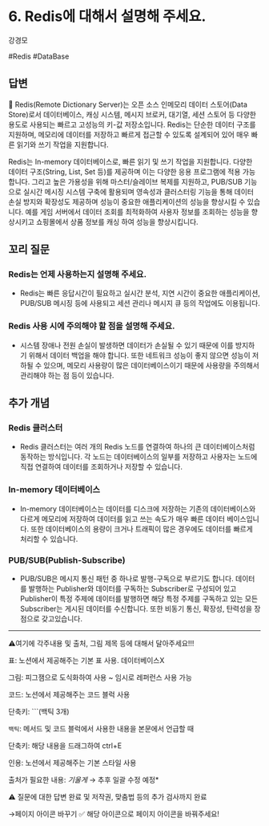 # 6. Redis에 대해서 설명해 주세요.

강경모

#Redis #DataBase

## 답변

<aside>
📌 Redis(Remote Dictionary Server)는 오픈 소스 인메모리 데이터 스토어(Data Store)로서 데이터베이스, 캐싱 시스템, 메시지 브로커, 대기열, 세션 스토어 등 다양한 용도로 사용되는 빠르고 고성능의 키-값 저장소입니다. Redis는 단순한 데이터 구조를 지원하며, 메모리에 데이터를 저장하고 빠르게 접근할 수 있도록 설계되어 있어 매우 빠른 읽기와 쓰기 작업을 지원합니다.

</aside>

Redis는 In-memory 데이터베이스로, 빠른 읽기 및 쓰기 작업을 지원합니다. 다양한 데이터 구조(String, List, Set 등)를 제공하며 이는 다양한 응용 프로그램에 적용 가능합니다. 그리고 높은 가용성을 위해 마스터/슬레이브 복제를 지원하고, PUB/SUB 기능으로 실시간 메시징 시스템 구축에 활용되며 영속성과 클러스터링 기능을 통해 데이터 손실 방지와 확장성도 제공하며 성능이 중요한 애플리케이션의 성능을 향상시킬 수 있습니다. 예를 게임 서버에서 데이터 조회를 최적화하여 사용자 정보를 조회하는 성능을 향상시키고 쇼핑몰에서 상품 정보를 캐싱 하여 성능을 향상시킵니다.

## **꼬리 질문**

### Redis는 언제 사용하는지 설명해 주세요.

- Redis는 빠른 응답시간이 필요하고 실시간 분석, 지연 시간이 중요한 애플리케이션, PUB/SUB 메시징 등에 사용되고 세션 관리나 메시지 큐 등의 작업에도 이용됩니다.

### Redis 사용 시에 주의해야 할 점을 설명해 주세요.

- 시스템 장애나 전원 손실이 발생하면 데이터가 손실될 수 있기 때문에 이를 방지하기 위해서 데이터 백업을 해야 합니다. 또한 네트워크 성능이 좋지 않으면 성능이 저하될 수 있으며,  메모리 사용량이 많은 데이터베이스이기 때문에 사용량을 주의해서 관리해야 하는 점 등이 있습니다.

## 추가 개념

### Redis 클러스터

- Redis 클러스터는 여러 개의 Redis 노드를 연결하여 하나의 큰 데이터베이스처럼 동작하는 방식입니다. 각 노드는 데이터베이스의 일부를 저장하고 사용자는 노드에 직접 연결하여 데이터를 조회하거나 저장할 수 있습니다.

### In-memory 데이터베이스

- In-memory 데이터베이스는 데이터를 디스크에 저장하는 기존의 데이터베이스와 다르게 메모리에 저장하여 데이터를 읽고 쓰는 속도가 매우 빠른 데이터 베이스입니다. 또한 데이터베이스의 용량이 크거나 트래픽이 많은 경우에도 데이터를 빠르게 처리할 수 있습니다.

### PUB/SUB(**Publish-Subscribe)**

- PUB/SUB은 메시지 통신 패턴 중 하나로 발행-구독으로 부르기도 합니다. 데이터를 발행하는 Publisher와 데이터를 구독하는 Subscriber로 구성되어 있고 Publisher이 특정 주제에 데이터를 발행하면 해당 특정 주제를 구독하고 있는 모든 Subscriber는 게시된 데이터를 수신합니다. 또한 비동기 통신, 확장성, 탄력성을 장점으로 갖고있습니다.

---

⚠️여기에 각주내용 및 출처, 그림 제목 등에 대해서 달아주세요!!!

표: 노션에서 제공해주는 기본 표 사용. 데이터베이스X

그림: 피그잼으로 도식화하여 사용 ~ 임시로 레퍼런스 사용 가능

코드: 노션에서 제공해주는 코드 블럭 사용 

단축키: ```(백틱 3개)

`백틱`: 메서드 및 코드 블럭에서 사용한 내용을 본문에서 언급할 때 

단축키: 해당 내용을 드래그하여 ctrl+E

인용: 노션에서 제공해주는 기본 스타일 사용

출처가 필요한 내용: *기울게* → 추후 일괄 수정 예정*

⚠️ 질문에 대한 답변 완료 및 저작권, 맞춤법 등의 추가 검사까지 완료

→페이지 아이콘 바꾸기 ✅ 해당 아이콘으로 페이지 아이콘을 바꿔주세요!